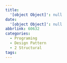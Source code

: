 ```yaml
---
title:
  '[object Object]': null
date:
  '[object Object]': null
abbrlink: 60632
categories:
  - Programing
  - Design Pattern
  - 2 Structural
tags:
---
```

